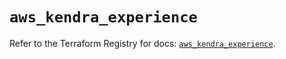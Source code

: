 # `aws_kendra_experience`

Refer to the Terraform Registry for docs: [`aws_kendra_experience`](https://registry.terraform.io/providers/hashicorp/aws/6.7.0/docs/resources/kendra_experience).
